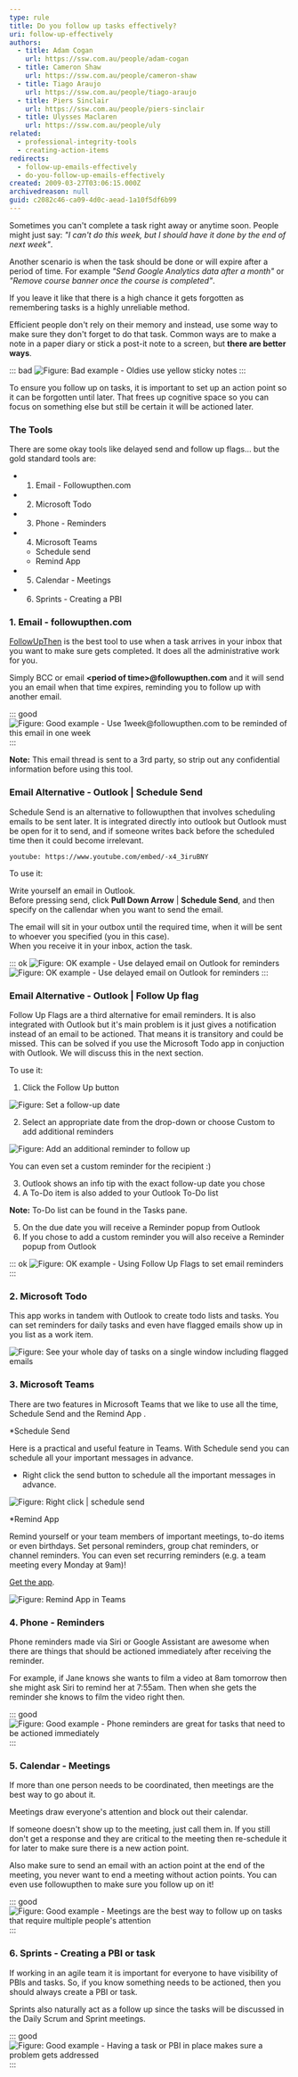 ```yaml
---
type: rule
title: Do you follow up tasks effectively?
uri: follow-up-effectively
authors:
  - title: Adam Cogan
    url: https://ssw.com.au/people/adam-cogan
  - title: Cameron Shaw
    url: https://ssw.com.au/people/cameron-shaw
  - title: Tiago Araujo
    url: https://ssw.com.au/people/tiago-araujo
  - title: Piers Sinclair
    url: https://ssw.com.au/people/piers-sinclair
  - title: Ulysses Maclaren
    url: https://ssw.com.au/people/uly
related:
  - professional-integrity-tools
  - creating-action-items
redirects:
  - follow-up-emails-effectively
  - do-you-follow-up-emails-effectively
created: 2009-03-27T03:06:15.000Z
archivedreason: null
guid: c2082c46-ca09-4d0c-aead-1a10f5df6b99
---
```

Sometimes you can't complete a task right away or anytime soon. People might just say: _"I can't do this week, but I should have it done by the end of next week"_.

Another scenario is when the task should be done or will expire after a period of time. For example _"Send Google Analytics data after a month"_ or _"Remove course banner once the course is completed"_.

If you leave it like that there is a high chance it gets forgotten as remembering tasks is a highly unreliable method.

Efficient people don't rely on their memory and instead, use some way to make sure they don't forget to do that task. Common ways are to make a note in a paper diary or stick a post-it note to a screen, but **there are better ways**.

<!--endintro-->

::: bad
![Figure: Bad example - Oldies use yellow sticky notes](postit-screen.jpg)
:::

To ensure you follow up on tasks, it is important to set up an action point so it can be forgotten until later. That frees up cognitive space so you can focus on something else but still be certain it will be actioned later. 

### The Tools

There are some okay tools like delayed send and follow up flags... but the gold standard tools are:

* 1. Email - Followupthen.com
* 2. Microsoft Todo
* 3. Phone - Reminders
* 4. Microsoft Teams
  * Schedule send
  * Remind App 
* 5. Calendar - Meetings
* 6. Sprints - Creating a PBI

### 1. Email - followupthen.com

[FollowUpThen](https://www.followupthen.com) is the best tool to use when a task arrives in your inbox that you want to make sure gets completed. It does all the administrative work for you.

Simply BCC or email **&lt;period of time&gt;@followupthen.com** and it will send you an email when that time expires, reminding you to follow up with another email.

::: good
![Figure: Good example - Use 1week@followupthen.com to be reminded of this email in one week](FollowUpThen.jpg)
:::

**Note:** This email thread is sent to a 3rd party, so strip out any confidential information before using this tool.


### Email Alternative - Outlook | Schedule Send

Schedule Send is an alternative to followupthen that involves scheduling emails to be sent later. It is integrated directly into outlook but Outlook must be open for it to send, and if someone writes back before the scheduled time then it could become irrelevant. 

`youtube: https://www.youtube.com/embed/-x4_3iruBNY`

To use it:

Write yourself an email in Outlook.  
Before pressing send, click **Pull Down Arrow** | **Schedule Send**, and then specify on the callendar when you want to send the email.

The email will sit in your outbox until the required time, when it will be sent to whoever you specified (you in this case).  
When you receive it in your inbox, action the task.

::: ok
![Figure: OK example - Use delayed email on Outlook for reminders](schedule-send-tab.jpg)
![Figure: OK example - Use delayed email on Outlook for reminders](schedule-send-calendar.jpg)
:::

### Email Alternative - Outlook | Follow Up flag

Follow Up Flags are a third alternative for email reminders. It is also integrated with Outlook but it's main problem is it just gives a notification instead of an email to be actioned. That means it is transitory and could be missed. This can be solved if you use the Microsoft Todo app in conjuction with Outlook. We will discuss this in the next section.

To use it:

1. Click the Follow Up button 

![Figure: Set a follow-up date](followup1.jpg)

2. Select an appropriate date from the drop-down or choose Custom to add additional reminders 
     
![Figure: Add an additional reminder to follow up](followup2.jpg)

You can even set a custom reminder for the recipient :)

3. Outlook shows an info tip with the exact follow-up date you chose
4. A To-Do item is also added to your Outlook To-Do list 

  **Note:** To-Do list can be found in the Tasks pane.

5. On the due date you will receive a Reminder popup from Outlook
6. If you chose to add a custom reminder you will also receive a Reminder popup from Outlook

::: ok
![Figure: OK example - Using Follow Up Flags to set email reminders](followup3.jpg)
:::

### 2. Microsoft Todo

This app works in tandem with Outlook to create todo lists and tasks. You can set reminders for daily tasks and even have flagged emails show up in you list as a work item.

![Figure: See your whole day of tasks on a single window including flagged emails](microsoft-todo-summary-page.jpg)

### 3. Microsoft Teams

There are two features in Microsoft Teams that we like to use all the time,  Schedule Send and the Remind App .

*Schedule Send 

Here is a practical and useful feature in Teams. With Schedule send you can schedule all your important messages in advance.
* Right click the send button to schedule all the important messages in advance.

![Figure: Right click | schedule send](https://user-images.githubusercontent.com/97415708/208787147-65563106-eb48-45cf-adcc-df5b1146b99b.png)

*Remind App

Remind yourself or your team members of important meetings, to-do items or even birthdays. Set personal reminders, group chat reminders, or channel reminders. You can even set recurring reminders (e.g. a team meeting every Monday at 9am)!
 
[Get the app](https://appsource.microsoft.com/en-us/product/office/wa200001444?tab=overview).

![Figure: Remind App in Teams ](https://user-images.githubusercontent.com/97415708/208787403-1cf64ce9-36cf-4115-94ff-80e61e35dd16.png)

### 4. Phone - Reminders

Phone reminders made via Siri or Google Assistant are awesome when there are things that should be actioned immediately after receiving the reminder. 

For example, if Jane knows she wants to film a video at 8am tomorrow then she might ask Siri to remind her at 7:55am. Then when she gets the reminder she knows to film the video right then.

::: good
![Figure: Good example - Phone reminders are great for tasks that need to be actioned immediately](iphone-reminder.png)
:::

### 5. Calendar - Meetings

If more than one person needs to be coordinated, then meetings are the best way to go about it.

Meetings draw everyone's attention and block out their calendar. 

If someone doesn't show up to the meeting, just call them in. If you still don't get a response and they are critical to the meeting then re-schedule it for later to make sure there is a new action point.

Also make sure to send an email with an action point at the end of the meeting, you never want to end a meeting without action points. You can even use followupthen to make sure you follow up on it!

::: good
![Figure: Good example - Meetings are the best way to follow up on tasks that require multiple people's attention](calendarfollowup.png)
:::

### 6. Sprints - Creating a PBI or task

If working in an agile team it is important for everyone to have visibility of PBIs and tasks. So, if you know something needs to be actioned, then you should always create a PBI or task.

Sprints also naturally act as a follow up since the tasks will be discussed in the Daily Scrum and Sprint meetings.

::: good
![Figure: Good example - Having a task or PBI in place makes sure a problem gets addressed](pbifollowup.png)
:::
